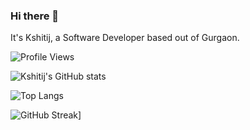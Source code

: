 ### Hi there 👋

It's Kshitij, a Software Developer based out of Gurgaon.

![Profile Views](https://guxte6x7nmrvjezwz7dr3bimne0cqchs.lambda-url.ap-south-1.on.aws/kshtj24)

![Kshitij's GitHub stats](https://github-readme-stats.vercel.app/api?username=kshtj24)

![Top Langs](https://github-readme-stats.vercel.app/api/top-langs/?username=kshtj24&hide=assembly&layout=compact)

![GitHub Streak](https://github-readme-streak-stats.herokuapp.com?user=kshtj24)]
